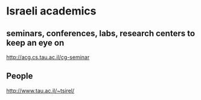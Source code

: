 # Israeli academics

## seminars, conferences, labs, research centers to keep an eye on

http://acg.cs.tau.ac.il/cg-seminar

## People

http://www.tau.ac.il/~tsirel/